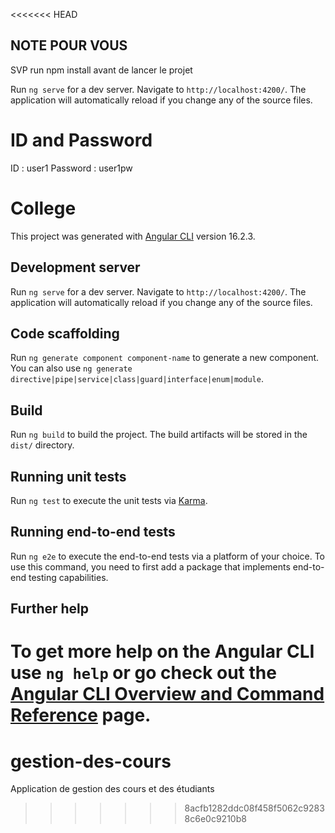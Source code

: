 <<<<<<< HEAD
## NOTE POUR VOUS
SVP run npm install avant de lancer le projet


Run `ng serve` for a dev server. Navigate to `http://localhost:4200/`. The application will automatically reload if you change any of the source files.

# ID and Password
ID : user1
Password : user1pw

# College

This project was generated with [Angular CLI](https://github.com/angular/angular-cli) version 16.2.3.

## Development server

Run `ng serve` for a dev server. Navigate to `http://localhost:4200/`. The application will automatically reload if you change any of the source files.

## Code scaffolding

Run `ng generate component component-name` to generate a new component. You can also use `ng generate directive|pipe|service|class|guard|interface|enum|module`.

## Build

Run `ng build` to build the project. The build artifacts will be stored in the `dist/` directory.

## Running unit tests

Run `ng test` to execute the unit tests via [Karma](https://karma-runner.github.io).

## Running end-to-end tests

Run `ng e2e` to execute the end-to-end tests via a platform of your choice. To use this command, you need to first add a package that implements end-to-end testing capabilities.

## Further help

To get more help on the Angular CLI use `ng help` or go check out the [Angular CLI Overview and Command Reference](https://angular.io/cli) page.
=======
# gestion-des-cours
Application de gestion des cours et des étudiants
>>>>>>> 8acfb1282ddc08f458f5062c92838c6e0c9210b8

